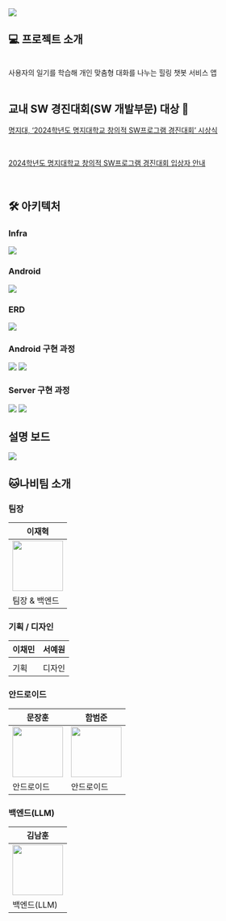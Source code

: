 <img src="https://github.com/MJU-SW-Contest-2024/.github/blob/a88a1c5c9183bde37b72815e28b3371103084c12/profile/langdingface.png">

<br>

## **💻 프로젝트 소개**

<br>

<aside>
사용자의 일기를 학습해 개인 맞춤형 대화를 나누는 힐링 챗봇 서비스 앱



</aside>
<br>


## 교내 SW 경진대회(SW 개발부문) 대상 🥇

[명지대, ‘2024학년도 명지대학교 창의적 SW프로그램 경진대회’ 시상식](https://news.unn.net/news/articleView.html?idxno=569851)

<br>

[2024학년도 명지대학교 창의적 SW프로그램 경진대회 입상자 안내](https://aict.mju.ac.kr/aict/9557/subview.do?enc=Zm5jdDF8QEB8JTJGYmJzJTJGYWljdCUyRjEzOTQlMkYyMTQ4NjIlMkZhcnRjbFZpZXcuZG8lM0ZwYWdlJTNEMSUyNnNyY2hDb2x1bW4lM0QlMjZzcmNoV3JkJTNEJTI2YmJzQ2xTZXElM0QlMjZiYnNPcGVuV3JkU2VxJTNEJTI2cmdzQmduZGVTdHIlM0QlMjZyZ3NFbmRkZVN0ciUzRCUyNmlzVmlld01pbmUlM0RmYWxzZSUyNmlzVmlldyUzRHRydWUlMjZwYXNzd29yZCUzRCUyNg%3D%3D)

<br>


## **🛠️ 아키텍처**

### Infra

<img src="https://github.com/MJU-SW-Contest-2024/.github/blob/f09d781fc32d1df30a4366eaf5f6ee23c7ac015c/profile/nabi_infra.png">

### Android

<img src="https://github.com/MJU-SW-Contest-2024/.github/blob/aca37aa7f6f3499dd0632aa01d940f73c89e2f4a/profile/%E1%84%89%E1%85%B3%E1%84%8F%E1%85%B3%E1%84%85%E1%85%B5%E1%86%AB%E1%84%89%E1%85%A3%E1%86%BA%202024-10-20%20%E1%84%8B%E1%85%A9%E1%84%92%E1%85%AE%2010.16.14.png">

### ERD

<img src="https://github.com/MJU-SW-Contest-2024/.github/blob/f09d781fc32d1df30a4366eaf5f6ee23c7ac015c/profile/nabi_erd.png">

<br>

### Android 구현 과정

<img src="https://github.com/MJU-SW-Contest-2024/.github/blob/aca37aa7f6f3499dd0632aa01d940f73c89e2f4a/profile/%E1%84%89%E1%85%B3%E1%84%8F%E1%85%B3%E1%84%85%E1%85%B5%E1%86%AB%E1%84%89%E1%85%A3%E1%86%BA%202024-10-20%20%E1%84%8B%E1%85%A9%E1%84%92%E1%85%AE%2010.17.16.png">

<img src="https://github.com/MJU-SW-Contest-2024/.github/blob/aca37aa7f6f3499dd0632aa01d940f73c89e2f4a/profile/%E1%84%89%E1%85%B3%E1%84%8F%E1%85%B3%E1%84%85%E1%85%B5%E1%86%AB%E1%84%89%E1%85%A3%E1%86%BA%202024-10-20%20%E1%84%8B%E1%85%A9%E1%84%92%E1%85%AE%2010.17.22.png">

<br>

### Server 구현 과정

<img src="https://github.com/MJU-SW-Contest-2024/.github/blob/aca37aa7f6f3499dd0632aa01d940f73c89e2f4a/profile/%E1%84%89%E1%85%B3%E1%84%8F%E1%85%B3%E1%84%85%E1%85%B5%E1%86%AB%E1%84%89%E1%85%A3%E1%86%BA%202024-10-20%20%E1%84%8B%E1%85%A9%E1%84%92%E1%85%AE%2010.17.06.png">

<img src="https://github.com/MJU-SW-Contest-2024/.github/blob/aca37aa7f6f3499dd0632aa01d940f73c89e2f4a/profile/%E1%84%89%E1%85%B3%E1%84%8F%E1%85%B3%E1%84%85%E1%85%B5%E1%86%AB%E1%84%89%E1%85%A3%E1%86%BA%202024-10-20%20%E1%84%8B%E1%85%A9%E1%84%92%E1%85%AE%2010.16.44.png">

## 설명 보드

<img src="https://github.com/MJU-SW-Contest-2024/.github/blob/62d9e78878f5f2d13abe7d2f51248dd15506c386/profile/%E1%84%82%E1%85%A1%E1%84%87%E1%85%B5_%E1%84%89%E1%85%A5%E1%86%AF%E1%84%86%E1%85%A7%E1%86%BC%E1%84%87%E1%85%A9%E1%84%83%E1%85%B3.png">

<br>

## 🐱나비팀 소개


### 팀장

| 이재혁 |
| --- |
| <img width=100 src="https://avatars.githubusercontent.com/u/67510260?v=4"/> |
| 팀장 & 백엔드 |

### 기획 / 디자인

| 이채민 | 서예원 |
| --- | --- |
| |  |
| 기획 | 디자인 |

### 안드로이드

| 문장훈 | 함범준 |
| --- | --- |
| <img width=100 src="https://avatars.githubusercontent.com/u/105299421?v=4"/> | <img width=100 src="https://avatars.githubusercontent.com/u/37996727?v=4"/> |
| 안드로이드 | 안드로이드 |

### 백엔드(LLM)

| 김남훈 |
| --- |
| <img width=100 src="https://avatars.githubusercontent.com/u/87366543?v=4"/> |
| 백엔드(LLM) |
